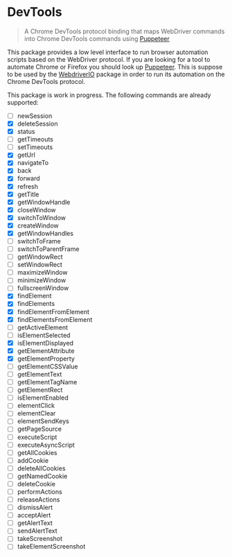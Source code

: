 DevTools
========

> A Chrome DevTools protocol binding that maps WebDriver commands into Chrome DevTools commands using [Puppeteer](https://www.npmjs.com/package/puppeteer)

This package provides a low level interface to run browser automation scripts based on the WebDriver protocol. If you are looking for a tool to automate Chrome or Firefox you should look up [Puppeteer](https://www.npmjs.com/package/puppeteer). This is suppose to be used by the [WebdriverIO](https://webdriver.io/) package in order to run its automation on the Chrome DevTools protocol.

This package is work in progress. The following commands are already supported:

- [ ] newSession
- [x] deleteSession
- [x] status
- [ ] getTimeouts
- [ ] setTimeouts
- [x] getUrl
- [x] navigateTo
- [x] back
- [x] forward
- [x] refresh
- [x] getTitle
- [x] getWindowHandle
- [x] closeWindow
- [x] switchToWindow
- [x] createWindow
- [x] getWindowHandles
- [ ] switchToFrame
- [ ] switchToParentFrame
- [ ] getWindowRect
- [ ] setWindowRect
- [ ] maximizeWindow
- [ ] minimizeWindow
- [ ] fullscreenWindow
- [x] findElement
- [x] findElements
- [x] findElementFromElement
- [x] findElementsFromElement
- [ ] getActiveElement
- [ ] isElementSelected
- [x] isElementDisplayed
- [x] getElementAttribute
- [x] getElementProperty
- [ ] getElementCSSValue
- [ ] getElementText
- [ ] getElementTagName
- [ ] getElementRect
- [ ] isElementEnabled
- [ ] elementClick
- [ ] elementClear
- [ ] elementSendKeys
- [ ] getPageSource
- [ ] executeScript
- [ ] executeAsyncScript
- [ ] getAllCookies
- [ ] addCookie
- [ ] deleteAllCookies
- [ ] getNamedCookie
- [ ] deleteCookie
- [ ] performActions
- [ ] releaseActions
- [ ] dismissAlert
- [ ] acceptAlert
- [ ] getAlertText
- [ ] sendAlertText
- [ ] takeScreenshot
- [ ] takeElementScreenshot

